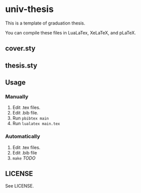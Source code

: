 # univ-thesis

This is a template of graduation thesis.

You can compile these files in LuaLaTex, XeLaTeX, and pLaTeX.


## cover.sty

## thesis.sty

## Usage

### Manually

1. Edit .tex files.
1. Edit .bib file.
1. Run `pbibtex main` 
1. Run `lualatex main.tex`

### Automatically

1. Edit .tex files.
1. Edit .bib file
1. `make` *TODO*

## LICENSE

See LICENSE.
